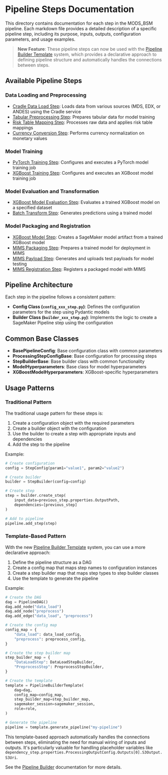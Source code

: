 # Pipeline Steps Documentation

This directory contains documentation for each step in the MODS_BSM pipeline. Each markdown file provides a detailed description of a specific pipeline step, including its purpose, inputs, outputs, configuration parameters, and usage examples.

> **New Feature**: These pipeline steps can now be used with the [Pipeline Builder Template](../pipeline_builder/README.md) system, which provides a declarative approach to defining pipeline structure and automatically handles the connections between steps.

## Available Pipeline Steps

### Data Loading and Preprocessing
- [Cradle Data Load Step](data_load_step_cradle.md): Loads data from various sources (MDS, EDX, or ANDES) using the Cradle service
- [Tabular Preprocessing Step](tabular_preprocessing_step.md): Prepares tabular data for model training
- [Risk Table Mapping Step](risk_table_map_step.md): Processes raw data and applies risk table mappings
- [Currency Conversion Step](currency_conversion_step.md): Performs currency normalization on monetary values

### Model Training
- [PyTorch Training Step](training_step_pytorch.md): Configures and executes a PyTorch model training job
- [XGBoost Training Step](training_step_xgboost.md): Configures and executes an XGBoost model training job

### Model Evaluation and Transformation
- [XGBoost Model Evaluation Step](model_eval_step_xgboost.md): Evaluates a trained XGBoost model on a specified dataset
- [Batch Transform Step](batch_transform_step.md): Generates predictions using a trained model

### Model Packaging and Registration
- [XGBoost Model Step](model_step_xgboost.md): Creates a SageMaker model artifact from a trained XGBoost model
- [MIMS Packaging Step](mims_packaging_step.md): Prepares a trained model for deployment in MIMS
- [MIMS Payload Step](mims_payload_step.md): Generates and uploads test payloads for model testing
- [MIMS Registration Step](mims_registration_step.md): Registers a packaged model with MIMS

## Pipeline Architecture

Each step in the pipeline follows a consistent pattern:
- **Config Class (`config_xxx_step.py`)**: Defines the configuration parameters for the step using Pydantic models
- **Builder Class (`builder_xxx_step.py`)**: Implements the logic to create a SageMaker Pipeline step using the configuration

## Common Base Classes
- **BasePipelineConfig**: Base configuration class with common parameters
- **ProcessingStepConfigBase**: Base configuration for processing steps
- **StepBuilderBase**: Base builder class with common functionality
- **ModelHyperparameters**: Base class for model hyperparameters
- **XGBoostModelHyperparameters**: XGBoost-specific hyperparameters

## Usage Patterns

### Traditional Pattern

The traditional usage pattern for these steps is:

1. Create a configuration object with the required parameters
2. Create a builder object with the configuration
3. Use the builder to create a step with appropriate inputs and dependencies
4. Add the step to the pipeline

Example:
```python
# Create configuration
config = StepConfig(param1="value1", param2="value2")

# Create builder
builder = StepBuilder(config=config)

# Create step
step = builder.create_step(
    input_data=previous_step.properties.OutputPath,
    dependencies=[previous_step]
)

# Add to pipeline
pipeline.add_step(step)
```

### Template-Based Pattern

With the new [Pipeline Builder Template](../pipeline_builder/README.md) system, you can use a more declarative approach:

1. Define the pipeline structure as a DAG
2. Create a config map that maps step names to configuration instances
3. Create a step builder map that maps step types to step builder classes
4. Use the template to generate the pipeline

Example:
```python
# Create the DAG
dag = PipelineDAG()
dag.add_node("data_load")
dag.add_node("preprocess")
dag.add_edge("data_load", "preprocess")

# Create the config map
config_map = {
    "data_load": data_load_config,
    "preprocess": preprocess_config,
}

# Create the step builder map
step_builder_map = {
    "DataLoadStep": DataLoadStepBuilder,
    "PreprocessStep": PreprocessStepBuilder,
}

# Create the template
template = PipelineBuilderTemplate(
    dag=dag,
    config_map=config_map,
    step_builder_map=step_builder_map,
    sagemaker_session=sagemaker_session,
    role=role,
)

# Generate the pipeline
pipeline = template.generate_pipeline("my-pipeline")
```

This template-based approach automatically handles the connections between steps, eliminating the need for manual wiring of inputs and outputs. It's particularly valuable for handling placeholder variables like `dependency_step.properties.ProcessingOutputConfig.Outputs[0].S3Output.S3Uri`.

See the [Pipeline Builder](../pipeline_builder/README.md) documentation for more details.
